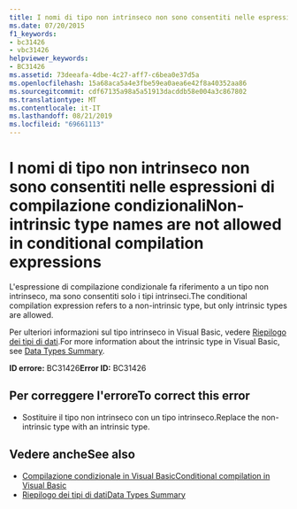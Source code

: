 ```yaml
---
title: I nomi di tipo non intrinseco non sono consentiti nelle espressioni di compilazione condizionali
ms.date: 07/20/2015
f1_keywords:
- bc31426
- vbc31426
helpviewer_keywords:
- BC31426
ms.assetid: 73deeafa-4dbe-4c27-aff7-c6bea0e37d5a
ms.openlocfilehash: 15a68aca5a4e3fbe59ea0aea6e42f8a40352aa86
ms.sourcegitcommit: cdf67135a98a5a51913dacddb58e004a3c867802
ms.translationtype: MT
ms.contentlocale: it-IT
ms.lasthandoff: 08/21/2019
ms.locfileid: "69661113"
---
```

# <a name="non-intrinsic-type-names-are-not-allowed-in-conditional-compilation-expressions"></a><span data-ttu-id="b795b-102">I nomi di tipo non intrinseco non sono consentiti nelle espressioni di compilazione condizionali</span><span class="sxs-lookup"><span data-stu-id="b795b-102">Non-intrinsic type names are not allowed in conditional compilation expressions</span></span>
<span data-ttu-id="b795b-103">L'espressione di compilazione condizionale fa riferimento a un tipo non intrinseco, ma sono consentiti solo i tipi intrinseci.</span><span class="sxs-lookup"><span data-stu-id="b795b-103">The conditional compilation expression refers to a non-intrinsic type, but only intrinsic types are allowed.</span></span>  
  
 <span data-ttu-id="b795b-104">Per ulteriori informazioni sul tipo intrinseco in Visual Basic, vedere [Riepilogo dei tipi di dati](../../visual-basic/language-reference/keywords/data-types-summary.md).</span><span class="sxs-lookup"><span data-stu-id="b795b-104">For more information about the intrinsic type in Visual Basic, see [Data Types Summary](../../visual-basic/language-reference/keywords/data-types-summary.md).</span></span>  
  
 <span data-ttu-id="b795b-105">**ID errore:** BC31426</span><span class="sxs-lookup"><span data-stu-id="b795b-105">**Error ID:** BC31426</span></span>  
  
## <a name="to-correct-this-error"></a><span data-ttu-id="b795b-106">Per correggere l'errore</span><span class="sxs-lookup"><span data-stu-id="b795b-106">To correct this error</span></span>  
  
- <span data-ttu-id="b795b-107">Sostituire il tipo non intrinseco con un tipo intrinseco.</span><span class="sxs-lookup"><span data-stu-id="b795b-107">Replace the non-intrinsic type with an intrinsic type.</span></span>  
  
## <a name="see-also"></a><span data-ttu-id="b795b-108">Vedere anche</span><span class="sxs-lookup"><span data-stu-id="b795b-108">See also</span></span>

- [<span data-ttu-id="b795b-109">Compilazione condizionale in Visual Basic</span><span class="sxs-lookup"><span data-stu-id="b795b-109">Conditional compilation in Visual Basic</span></span>](../programming-guide/program-structure/conditional-compilation.md)
- [<span data-ttu-id="b795b-110">Riepilogo dei tipi di dati</span><span class="sxs-lookup"><span data-stu-id="b795b-110">Data Types Summary</span></span>](../../visual-basic/language-reference/keywords/data-types-summary.md)
